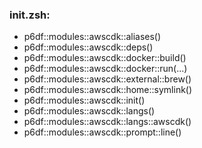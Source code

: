 ### init.zsh:
- p6df::modules::awscdk::aliases()
- p6df::modules::awscdk::deps()
- p6df::modules::awscdk::docker::build()
- p6df::modules::awscdk::docker::run(...)
- p6df::modules::awscdk::external::brew()
- p6df::modules::awscdk::home::symlink()
- p6df::modules::awscdk::init()
- p6df::modules::awscdk::langs()
- p6df::modules::awscdk::langs::awscdk()
- p6df::modules::awscdk::prompt::line()

